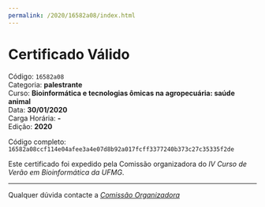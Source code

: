 ```yaml
---
permalink: /2020/16582a08/index.html
---
```


# Certificado Válido

Código: `16582a08`<br>
Categoria: **palestrante**<br>
Curso: **Bioinformática e tecnologias ômicas na agropecuária: saúde animal**<br>
Data: **30/01/2020**<br>
Carga Horária: **-**<br>
Edição: **2020**<br>


Código completo: `16582a08ccf114e04afee3a4e07d8b92a017fcff3377240b373c27c35335f2de`


Este certificado foi expedido pela Comissão organizadora do *IV Curso de Verão em Bioinformática da UFMG*.

----

Qualquer dúvida contacte a [_Comissão Organizadora_](<mailto:cursobioinfoufmg@gmail.com$subject=[Certificados]>)

